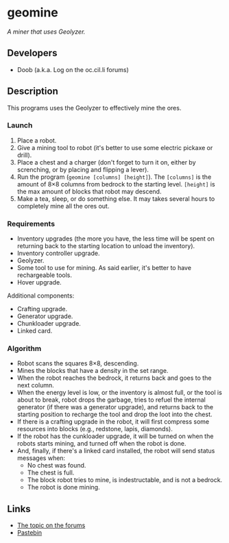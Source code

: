 # geomine
*A miner that uses Geolyzer.*

## Developers
* Doob (a.k.a. Log on the oc.cil.li forums)

## Description
This programs uses the Geolyzer to effectively mine the ores.

### Launch
1. Place a robot.
2. Give a mining tool to robot (it's better to use some electric pickaxe or drill).
3. Place a chest and a charger (don't forget to turn it on, either by screnching, or by placing and flipping a lever).
4. Run the program (`geomine [columns] [height]`). The `[columns]` is the amount of 8×8 columns from bedrock to the starting level. `[height]` is the max amount of blocks that robot may descend.
5. Make a tea, sleep, or do something else. It may takes several hours to completely mine all the ores out.

### Requirements
* Inventory upgrades (the more you have, the less time will be spent on returning back to the starting location to unload the inventory).
* Inventory controller upgrade.
* Geolyzer.
* Some tool to use for mining. As said earlier, it's better to have rechargeable tools.
* Hover upgrade.

Additional components:

* Crafting upgrade.
* Generator upgrade.
* Chunkloader upgrade.
* Linked card.

### Algorithm
* Robot scans the squares 8×8, descending.
* Mines the blocks that have a density in the set range.
* When the robot reaches the bedrock, it returns back and goes to the next column.
* When the energy level is low, or the inventory is almost full, or the tool is about to break, robot drops the garbage, tries to refuel the internal generator (if there was a generator upgrade), and returns back to the starting position to recharge the tool and drop the loot into the chest.
* If there is a crafting upgrade in the robot, it will first compress some resources into blocks (e.g., redstone, lapis, diamonds).
* If the robot has the cunkloader upgrade, it will be turned on when the robots starts mining, and turned off when the robot is done.
* And, finally, if there's a linked card installed, the robot will send status messages when:
  * No chest was found.
  * The chest is full.
  * The block robot tries to mine, is indestructable, and is not a bedrock.
  * The robot is done mining.

## Links
* [The topic on the forums](http://computercraft.ru/topic/1510-)
* [Pastebin](http://pastebin.com/eFkAZP0u)
